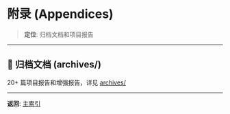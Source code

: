 # 附录 (Appendices)

> **定位**: 归档文档和项目报告

---

## 📂 归档文档 (archives/)

20+ 篇项目报告和增强报告，详见 [archives/](../archives/)

---

**返回**: [主索引](../tier_01_foundations/README.md)

